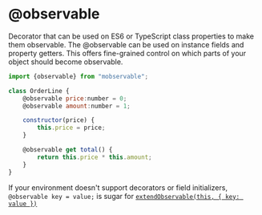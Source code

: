 # @observable

Decorator that can be used on ES6 or TypeScript class properties to make them observable.
The @observable can be used on instance fields and property getters.
This offers fine-grained control on which parts of your object should become observable.

```javascript
import {observable} from "mobservable";

class OrderLine {
    @observable price:number = 0;
    @observable amount:number = 1;

    constructor(price) {
        this.price = price;
    }

    @observable get total() {
        return this.price * this.amount;
    }
}
```

If your environment doesn't support decorators or field initializers,
`@observable key = value;` is sugar for [`extendObservable(this, { key: value })`](extend-observable.md)

